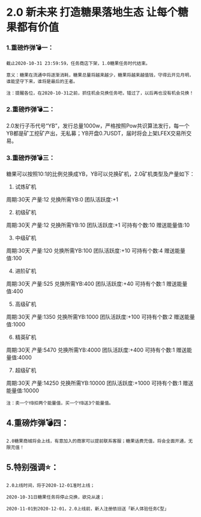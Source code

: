 # 2.0 新未来 打造糖果落地生态 让每个糖果都有价值



### 1.重磅炸弹💣一：

```
截止2020-10-31 23:59:59，任务商店下架，1.0糖果任务时代结束。

意义：糖果在流通中将逐渐消耗，糖果总量将越来越少，糖果将越来越值钱，守得云开见月明，谁能坚守下来，谁将是最后的王者。

注：提醒各位，在2020-10-31之前，抓住机会兑换任务吧，错过了，以后再也没有机会兑换！

```



### 2.重磅炸弹💣二：

2.0发行子币代号“YB”，发行总量1000w，严格按照Pow共识算法发行，每一个YB都是矿工挖矿产出，无私募；YB开盘0.7USDT，届时将会上架LFEX交易所交易。

### 3.重磅炸弹💣三：

糖果可以按照10:1的比例兑换成YB，YB可以兑换矿机，2.0矿机类型及产量如下：

1. 试炼矿机

周期:30天  产量:12  兑换所需YB:0  团队活跃度:+1

2. 初级矿机

周期:30天  产量:12  兑换所需YB:10  团队活跃度:+1  可持有个数:10  赠送能量值:10

3. 中级矿机

周期:30天  产量:120  兑换所需YB:100  团队活跃度:+10  可持有个数:4  赠送能量值:100


4. 进阶矿机

周期:30天  产量:525  兑换所需YB:400  团队活跃度:+40  可持有个数:1  赠送能量值:400


5. 高级矿机

周期:30天  产量:1350  兑换所需YB:1000  团队活跃度:+100  可持有个数:2  赠送能量值:1000

6. 精英矿机

周期:30天  产量:5470  兑换所需YB:4000  团队活跃度:+400  可持有个数:1  赠送能量值:4000

7. 超级矿机

周期:30天  产量:14250  兑换所需YB:10000  团队活跃度:+1000  可持有个数:1  赠送能量值:10000

`注：卖一个YB扣两个能量值，买一个YB送3个能量值。`

## 4.重磅炸弹💣四：

`2.0糖果商城将会上线，有意加入的商家可以提前联系客服；糖果话费充值，将会全面开通，无限充值！`

## 5.特别强调⭐️：

```
2.0上线时间，将于2020-12-01准时上线；

2020-10-31日糖果任务将停止兑换，欲兑从速；

2020-11-01到2020-12-01，2.0上线前，新人注册依旧送「新人体验任务C型」

```